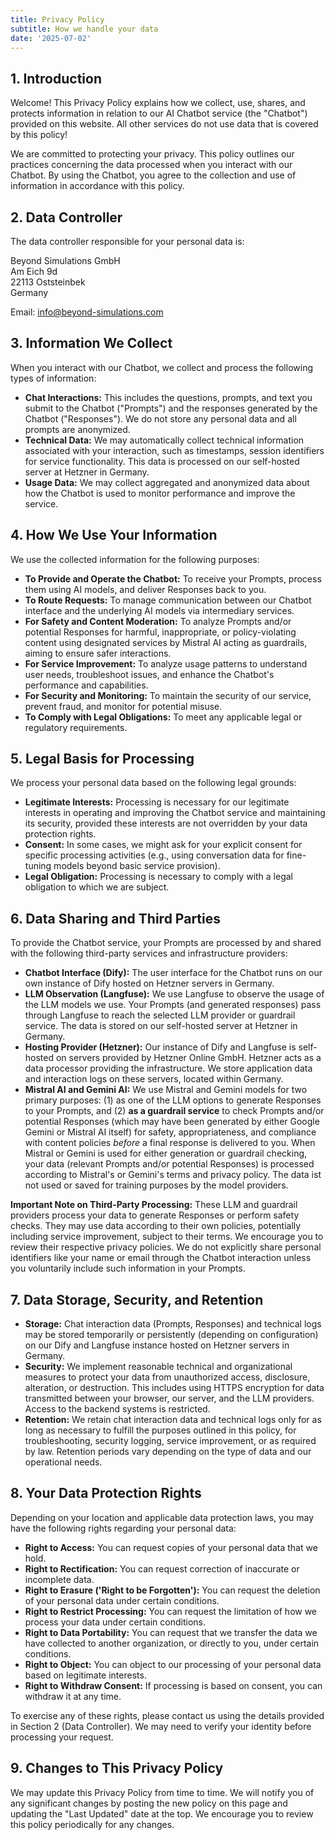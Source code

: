 ```yaml
---
title: Privacy Policy
subtitle: How we handle your data
date: '2025-07-02'
---
```



## 1. Introduction

Welcome! This Privacy Policy explains how we collect, use, shares, and protects information in relation to our AI Chatbot service (the "Chatbot") provided on this website. All other services do not use data that is covered by this policy!

We are committed to protecting your privacy. This policy outlines our practices concerning the data processed when you interact with our Chatbot. By using the Chatbot, you agree to the collection and use of information in accordance with this policy.

## 2. Data Controller

The data controller responsible for your personal data is:

Beyond Simulations GmbH  
Am Eich 9d  
22113 Oststeinbek  
Germany

Email: [info@beyond-simulations.com](mailto:info@beyondsimulations.com)

## 3. Information We Collect

When you interact with our Chatbot, we collect and process the following types of information:

-   **Chat Interactions:** This includes the questions, prompts, and text you submit to the Chatbot ("Prompts") and the responses generated by the Chatbot ("Responses"). We do not store any personal data and all prompts are anonymized.
-   **Technical Data:** We may automatically collect technical information associated with your interaction, such as timestamps, session identifiers for service functionality. This data is processed on our self-hosted server at Hetzner in Germany.
-   **Usage Data:** We may collect aggregated and anonymized data about how the Chatbot is used to monitor performance and improve the service.

## 4. How We Use Your Information

We use the collected information for the following purposes:

-   **To Provide and Operate the Chatbot:** To receive your Prompts, process them using AI models, and deliver Responses back to you.
-   **To Route Requests:** To manage communication between our Chatbot interface and the underlying AI models via intermediary services.
-   **For Safety and Content Moderation:** To analyze Prompts and/or potential Responses for harmful, inappropriate, or policy-violating content using designated services by Mistral AI acting as guardrails, aiming to ensure safer interactions.
-   **For Service Improvement:** To analyze usage patterns to understand user needs, troubleshoot issues, and enhance the Chatbot's performance and capabilities.
-   **For Security and Monitoring:** To maintain the security of our service, prevent fraud, and monitor for potential misuse.
-   **To Comply with Legal Obligations:** To meet any applicable legal or regulatory requirements.

## 5. Legal Basis for Processing

We process your personal data based on the following legal grounds:

-   **Legitimate Interests:** Processing is necessary for our legitimate interests in operating and improving the Chatbot service and maintaining its security, provided these interests are not overridden by your data protection rights.
-   **Consent:** In some cases, we might ask for your explicit consent for specific processing activities (e.g., using conversation data for fine-tuning models beyond basic service provision).
-   **Legal Obligation:** Processing is necessary to comply with a legal obligation to which we are subject.

## 6. Data Sharing and Third Parties

To provide the Chatbot service, your Prompts are processed by and shared with the following third-party services and infrastructure providers:

-   **Chatbot Interface (Dify):** The user interface for the Chatbot runs on our own instance of Dify hosted on Hetzner servers in Germany.
-   **LLM Observation (Langfuse):** We use Langfuse to observe the usage of the LLM models we use. Your Prompts (and generated responses) pass through Langfuse to reach the selected LLM provider or guardrail service. The data is stored on our self-hosted server at Hetzner in Germany.
-   **Hosting Provider (Hetzner):** Our instance of Dify and Langfuse is self-hosted on servers provided by Hetzner Online GmbH. Hetzner acts as a data processor providing the infrastructure. We store application data and interaction logs on these servers, located within Germany.
-   **Mistral AI and Gemini AI:** We use Mistral and Gemini models for two primary purposes: (1) as one of the LLM options to generate Responses to your Prompts, and (2) **as a guardrail service** to check Prompts and/or potential Responses (which may have been generated by either Google Gemini or Mistral AI itself) for safety, appropriateness, and compliance with content policies *before* a final response is delivered to you. When Mistral or Gemini is used for either generation or guardrail checking, your data (relevant Prompts and/or potential Responses) is processed according to Mistral's or Gemini's terms and privacy policy. The data ist not used or saved for training purposes by the model providers.

**Important Note on Third-Party Processing:** These LLM and guardrail providers process your data to generate Responses or perform safety checks. They may use data according to their own policies, potentially including service improvement, subject to their terms. We encourage you to review their respective privacy policies. We do not explicitly share personal identifiers like your name or email through the Chatbot interaction unless you voluntarily include such information in your Prompts.

## 7. Data Storage, Security, and Retention

-   **Storage:** Chat interaction data (Prompts, Responses) and technical logs may be stored temporarily or persistently (depending on configuration) on our Dify and Langfuse instance hosted on Hetzner servers in Germany.
-   **Security:** We implement reasonable technical and organizational measures to protect your data from unauthorized access, disclosure, alteration, or destruction. This includes using HTTPS encryption for data transmitted between your browser, our server, and the LLM providers. Access to the backend systems is restricted.
-   **Retention:** We retain chat interaction data and technical logs only for as long as necessary to fulfill the purposes outlined in this policy, for troubleshooting, security logging, service improvement, or as required by law. Retention periods vary depending on the type of data and our operational needs.

## 8. Your Data Protection Rights

Depending on your location and applicable data protection laws, you may have the following rights regarding your personal data:

-   **Right to Access:** You can request copies of your personal data that we hold.
-   **Right to Rectification:** You can request correction of inaccurate or incomplete data.
-   **Right to Erasure ('Right to be Forgotten'):** You can request the deletion of your personal data under certain conditions.
-   **Right to Restrict Processing:** You can request the limitation of how we process your data under certain conditions.
-   **Right to Data Portability:** You can request that we transfer the data we have collected to another organization, or directly to you, under certain conditions.
-   **Right to Object:** You can object to our processing of your personal data based on legitimate interests.
-   **Right to Withdraw Consent:** If processing is based on consent, you can withdraw it at any time.

To exercise any of these rights, please contact us using the details provided in Section 2 (Data Controller). We may need to verify your identity before processing your request.

## 9. Changes to This Privacy Policy

We may update this Privacy Policy from time to time. We will notify you of any significant changes by posting the new policy on this page and updating the "Last Updated" date at the top. We encourage you to review this policy periodically for any changes.

